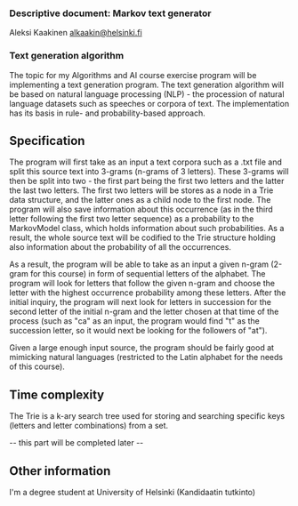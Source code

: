 ### Descriptive document: Markov text generator
Aleksi Kaakinen <alkaakin@helsinki.fi>

### Text generation algorithm

The topic for my Algorithms and AI course exercise program will be implementing a text generation program. The text generation algorithm will be based on natural language processing (NLP) - the procession of natural language datasets such as speeches or corpora of text. The implementation has its basis in rule- and probability-based approach.

## Specification

The program will first take as an input a text corpora such as a .txt file and split this source text into 3-grams (n-grams of 3 letters). These 3-grams will then be split into two - the first part being the first two letters and the latter the last two letters. The first two letters will be stores as a node in a Trie data structure, and the latter ones as a child node to the first node. The program will also save information about this occurrence (as in the third letter following the first two letter sequence) as a probability to the MarkovModel class, which holds information about such probabilities. As a result, the whole source text will be codified to the Trie structure holding also information about the probability of all the occurrences.

As a result, the program will be able to take as an input a given n-gram (2-gram for this course) in form of sequential letters of the alphabet. The program will look for letters that follow the given n-gram and choose the letter with the highest occurrence probability among these letters. After the initial inquiry, the program will next look for letters in succession for the second letter of the initial n-gram and the letter chosen at that time of the process (such as "ca" as an input, the program would find "t" as the succession letter, so it would next be looking for the followers of "at"). 

Given a large enough input source, the program should be fairly good at mimicking natural languages (restricted to the Latin alphabet for the needs of this course).  

## Time complexity

The Trie is a k-ary search tree used for storing and searching specific keys (letters and letter combinations) from a set. 

-- this part will be completed later --

## Other information

I'm a degree student at University of Helsinki (Kandidaatin tutkinto)